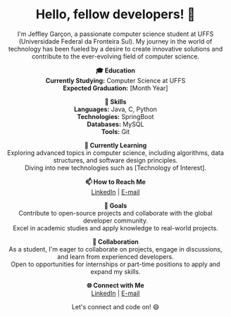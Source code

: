 <!-- Header -->
<h1 align="center">Hello, fellow developers! 👋</h1>

<!-- Introduction -->
<p align="center">I'm Jeffley Garçon, a passionate computer science student at UFFS (Universidade Federal da Fronteira Sul). My journey in the world of technology has been fueled by a desire to create innovative solutions and contribute to the ever-evolving field of computer science.</p>

<!-- Education -->
<p align="center">
  <b>🎓 Education</b><br>
  <b>Currently Studying:</b> Computer Science at UFFS<br>
  <b>Expected Graduation:</b> [Month Year]
</p>

<!-- Skills -->
<p align="center">
  <b>🚀 Skills</b><br>
  <b>Languages:</b> Java, C, Python<br>
  <b>Technologies:</b> SpringBoot<br>
  <b>Databases:</b> MySQL<br>
  <b>Tools:</b> Git
</p>

<!-- Learning -->
<p align="center">
  <b>🌱 Currently Learning</b><br>
  Exploring advanced topics in computer science, including algorithms, data structures, and software design principles.<br>
  Diving into new technologies such as [Technology of Interest].
</p>

<!-- Contact -->
<p align="center">
  <b>📫 How to Reach Me</b><br>
  <a href="www.linkedin.com/in/jeffley-garçon-177482292">LinkedIn</a> | <a href="mailto:jeffleygarcon007@gmail.com">E-mail</a>
</p>

<!-- Goals -->
<p align="center">
  <b>🎯 Goals</b><br>
  Contribute to open-source projects and collaborate with the global developer community.<br>
  Excel in academic studies and apply knowledge to real-world projects.
</p>

<!-- Collaboration -->
<p align="center">
  <b>🤝 Collaboration</b><br>
  As a student, I'm eager to collaborate on projects, engage in discussions, and learn from experienced developers.<br>
  Open to opportunities for internships or part-time positions to apply and expand my skills.
</p>

<!-- Connect with Me -->
<p align="center">
  <b>🌐 Connect with Me</b><br>
  <a href="www.linkedin.com/in/jeffley-garçon-177482292">LinkedIn</a> | <a href="mailto:jeffleygarcon007@gmail.com">E-mail</a>
</p>

<!-- Footer -->
<p align="center">
  Let's connect and code on! 😄
</p>
